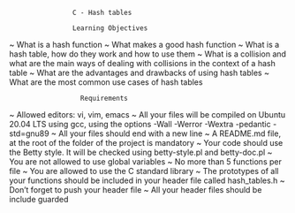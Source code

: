                     C - Hash tables

                    Learning Objectives

~ What is a hash function
~ What makes a good hash function
~ What is a hash table, how do they work and how to use them
~ What is a collision and what are the main ways of dealing with collisions in the context of a hash table
~ What are the advantages and drawbacks of using hash tables
~ What are the most common use cases of hash tables



                      Requirements


~ Allowed editors: vi, vim, emacs
~ All your files will be compiled on Ubuntu 20.04 LTS using gcc, using the options -Wall -Werror -Wextra -pedantic -std=gnu89
~ All your files should end with a new line
~ A README.md file, at the root of the folder of the project is mandatory
~ Your code should use the Betty style. It will be checked using betty-style.pl and betty-doc.pl
~ You are not allowed to use global variables
~ No more than 5 functions per file
~ You are allowed to use the C standard library
~ The prototypes of all your functions should be included in your header file called hash_tables.h
~ Don’t forget to push your header file
~ All your header files should be include guarded

